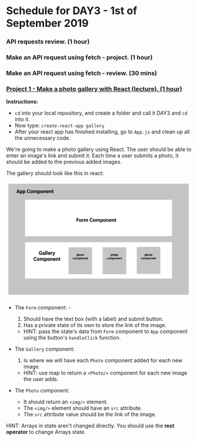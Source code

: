 # Schedule for DAY3 - 1st of September 2019

### API requests review. (1 hour)

### Make an API request using fetch - project. (1 hour)

### Make an API request using fetch - review. (30 mins)

### [Project 1 - Make a photo gallery with React (lecture). (1 hour)](https://github.com/collective2019/advanced-code/tree/master/DAY3/gallery)

**Instructions:**

- `cd` into your local repository, and create a folder and call it DAY3 and `cd` into it.
- Now type: `create-react-app gallery`
- After your react app has finished installing, go to `App.js` and clean up all the unnecessary code.

We're going to make a photo gallery using React. The user should be able to enter an image's link and submit it. Each time a user submits a photo, it should be added to the previous added images.

The gallery should look like this in react:

![](gallery-react.png)

- The `Form` component: -
  1. Should have the text box (with a label) and submit button.
  2. Has a private state of its own to store the link of the image.
  - HINT: pass the state's data from `Form` component to `App` component using the button's `handleClick` function.
- The `Gallery` component:

  1. Is where we will have each `Photo` component added for each new image.

  - HINT: use map to return a `<Photo/>` component for each new image the user adds.

- The `Photo` component:
  - It should return an `<img/>` element.
  - The `<img/>` element should have an `src` attribute.
  - The `src` attribute value should be the link of the image.

HINT: Arrays in state aren't changed directly. You should use the **rest operator** to change Arrays state.
